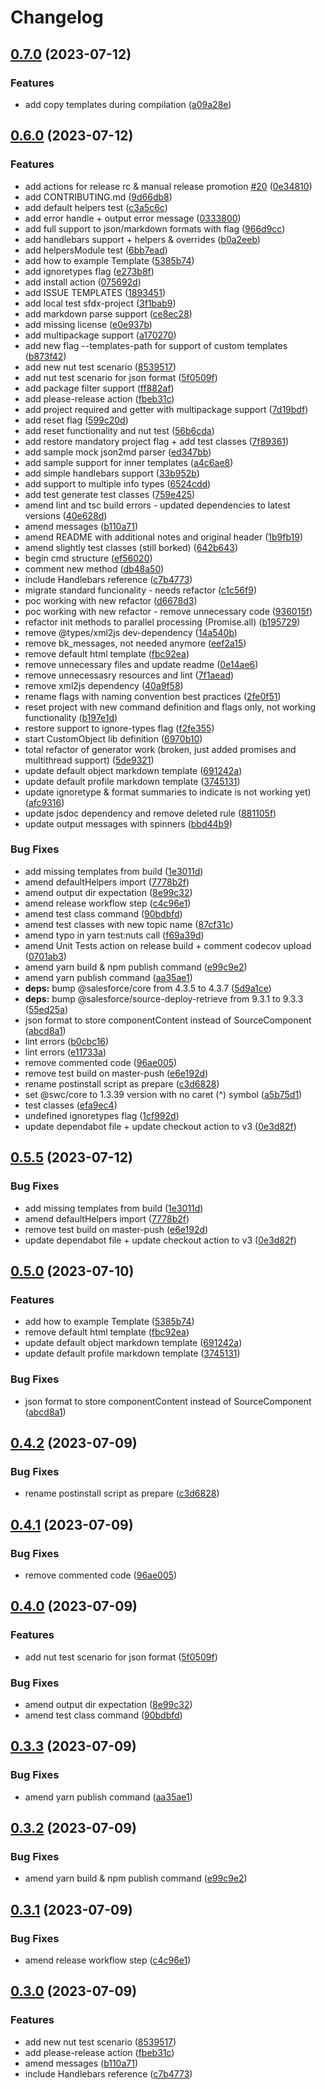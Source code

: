 # Changelog

## [0.7.0](https://github.com/Raspikabek/sfdocs-sfdx-plugin/compare/v0.6.0...v0.7.0) (2023-07-12)


### Features

* add copy templates during compilation ([a09a28e](https://github.com/Raspikabek/sfdocs-sfdx-plugin/commit/a09a28ef54a926ab27b3b051435317642ad114cb))

## [0.6.0](https://github.com/Raspikabek/sfdocs-sfdx-plugin/compare/v0.5.1...v0.6.0) (2023-07-12)


### Features

* add actions for release rc & manual release promotion [#20](https://github.com/Raspikabek/sfdocs-sfdx-plugin/issues/20) ([0e34810](https://github.com/Raspikabek/sfdocs-sfdx-plugin/commit/0e34810df0b5e9a41470e5a73e11f0b06b4a0789))
* add CONTRIBUTING.md ([9d66db8](https://github.com/Raspikabek/sfdocs-sfdx-plugin/commit/9d66db8d0e688c49dc846cc5ed2d82d08b1a8401))
* add default helpers test ([c3a5c6c](https://github.com/Raspikabek/sfdocs-sfdx-plugin/commit/c3a5c6cd09df3305e8e84ae3a88119da1c3dc867))
* add error handle + output error message ([0333800](https://github.com/Raspikabek/sfdocs-sfdx-plugin/commit/03338004fc803e3640c67298424d66006b912542))
* add full support to json/markdown formats with flag ([966d9cc](https://github.com/Raspikabek/sfdocs-sfdx-plugin/commit/966d9cce488cce32d299e85a99b182c930e21bec))
* add handlebars support + helpers & overrides ([b0a2eeb](https://github.com/Raspikabek/sfdocs-sfdx-plugin/commit/b0a2eeb1be991c740b30250f0ffe23a52a55581b))
* add helpersModule test ([6bb7ead](https://github.com/Raspikabek/sfdocs-sfdx-plugin/commit/6bb7ead3ff5692a9f9d9216ea8f7c25481791577))
* add how to example Template ([5385b74](https://github.com/Raspikabek/sfdocs-sfdx-plugin/commit/5385b748737bf0ecbbeac7a952dc6b122763e7ab))
* add ignoretypes flag ([e273b8f](https://github.com/Raspikabek/sfdocs-sfdx-plugin/commit/e273b8f6c8d05d4d5ffd63011925ac8072119177))
* add install action ([075692d](https://github.com/Raspikabek/sfdocs-sfdx-plugin/commit/075692d1b12a511ff3dc627493b576e291f250ab))
* add ISSUE TEMPLATES ([1893451](https://github.com/Raspikabek/sfdocs-sfdx-plugin/commit/189345186a0a3edeef85b4da957d934589bddd63))
* add local test sfdx-project ([3f1bab9](https://github.com/Raspikabek/sfdocs-sfdx-plugin/commit/3f1bab96297fcea0fb831fbb77982eae66019162))
* add markdown parse support ([ce8ec28](https://github.com/Raspikabek/sfdocs-sfdx-plugin/commit/ce8ec2842ea519d4dc2101203be94e5c5d9208bb))
* add missing license ([e0e937b](https://github.com/Raspikabek/sfdocs-sfdx-plugin/commit/e0e937b3d8738ec0365b47dc87a54d205345988b))
* add multipackage support ([a170270](https://github.com/Raspikabek/sfdocs-sfdx-plugin/commit/a17027027946864f9e28fa39f40ba0fbbda1de76))
* add new flag --templates-path for support of custom templates ([b873f42](https://github.com/Raspikabek/sfdocs-sfdx-plugin/commit/b873f42410317daebcdb070ebee715838de8d01a))
* add new nut test scenario ([8539517](https://github.com/Raspikabek/sfdocs-sfdx-plugin/commit/8539517b8e9d702b85d405dd0688fcac29faef1b))
* add nut test scenario for json format ([5f0509f](https://github.com/Raspikabek/sfdocs-sfdx-plugin/commit/5f0509fae614100cee5f931ee4f9ce5b2977c0bb))
* add package filter support ([ff882af](https://github.com/Raspikabek/sfdocs-sfdx-plugin/commit/ff882af76a6c298776998d3e8ef34c6a5f68ba33))
* add please-release action ([fbeb31c](https://github.com/Raspikabek/sfdocs-sfdx-plugin/commit/fbeb31c449129466f0e133ee3d69412e935fd350))
* add project required and getter with multipackage support ([7d19bdf](https://github.com/Raspikabek/sfdocs-sfdx-plugin/commit/7d19bdf3dac38389784528c483b7cdc53ce39029))
* add reset flag ([599c20d](https://github.com/Raspikabek/sfdocs-sfdx-plugin/commit/599c20d85ae9f5d14e4ec6e89974230facdf26ac))
* add reset functionality and nut test ([56b6cda](https://github.com/Raspikabek/sfdocs-sfdx-plugin/commit/56b6cda5f47240848658f3155478c12aee198b01))
* add restore mandatory project flag + add test classes ([7f89361](https://github.com/Raspikabek/sfdocs-sfdx-plugin/commit/7f8936166a54d826a5f66fa42f62b82487530d1c))
* add sample mock json2md parser ([ed347bb](https://github.com/Raspikabek/sfdocs-sfdx-plugin/commit/ed347bbb9f4dd9e7bf4b93c73dd790ad8c133f3d))
* add sample support for inner templates ([a4c6ae8](https://github.com/Raspikabek/sfdocs-sfdx-plugin/commit/a4c6ae8af20cecc29d9829fb47ec5e1c2f3529f4))
* add simple handlebars support ([33b952b](https://github.com/Raspikabek/sfdocs-sfdx-plugin/commit/33b952b06d06e425d1a9663fe4c4fe2cedf72ead))
* add support to multiple info types ([6524cdd](https://github.com/Raspikabek/sfdocs-sfdx-plugin/commit/6524cdda3de81dcda95c4018e440f5b84758d083))
* add test generate test classes ([759e425](https://github.com/Raspikabek/sfdocs-sfdx-plugin/commit/759e42590fae5715ccb8eba9c42ecc9175d1cf18))
* amend lint and tsc build errors - updated dependencies to latest versions ([40e628d](https://github.com/Raspikabek/sfdocs-sfdx-plugin/commit/40e628d75b4a20c8190498bb5f62cb55fbc1c630))
* amend messages ([b110a71](https://github.com/Raspikabek/sfdocs-sfdx-plugin/commit/b110a717e1aed28127d5a277c432da9c78c96183))
* amend README with additional notes and original header ([1b9fb19](https://github.com/Raspikabek/sfdocs-sfdx-plugin/commit/1b9fb19cf44632ac23ce2591264edee7eb7d7fe3))
* amend slightly test classes (still borked) ([642b643](https://github.com/Raspikabek/sfdocs-sfdx-plugin/commit/642b643584de71c44edf4b6c914ac5f9a01748db))
* begin cmd structure ([ef56020](https://github.com/Raspikabek/sfdocs-sfdx-plugin/commit/ef5602086a859e1b7650c6d81147fc9d1a9ba36d))
* comment new method ([db48a50](https://github.com/Raspikabek/sfdocs-sfdx-plugin/commit/db48a50af96aedc0f1823e0486acdcf3d92fedc6))
* include Handlebars reference ([c7b4773](https://github.com/Raspikabek/sfdocs-sfdx-plugin/commit/c7b4773366dd0876c0e60ca595111a3f7c2f0594))
* migrate standard funcionality -  needs refactor ([c1c56f9](https://github.com/Raspikabek/sfdocs-sfdx-plugin/commit/c1c56f99fecec7f33f635cd7428a384c58dac67e))
* poc working with new refactor ([d6678d3](https://github.com/Raspikabek/sfdocs-sfdx-plugin/commit/d6678d37e0d6c143d47e3de5e3dcb03168a2ddaa))
* poc working with new refactor - remove unnecessary code ([936015f](https://github.com/Raspikabek/sfdocs-sfdx-plugin/commit/936015fc17538bc4aec1523f878ca154f53ffaa8))
* refactor init methods to parallel processing (Promise.all) ([b195729](https://github.com/Raspikabek/sfdocs-sfdx-plugin/commit/b1957297fcda34a9980f19ab64ebf159a49f7bf1))
* remove @types/xml2js dev-dependency ([14a540b](https://github.com/Raspikabek/sfdocs-sfdx-plugin/commit/14a540bfb800dec441382a4e42063390f9cbdffc))
* remove bk_messages, not needed anymore ([eef2a15](https://github.com/Raspikabek/sfdocs-sfdx-plugin/commit/eef2a158fc8ed18c50832a80120c5d912a7a6017))
* remove default html template ([fbc92ea](https://github.com/Raspikabek/sfdocs-sfdx-plugin/commit/fbc92eaf494d6fc8f45e6cf049f2f551d4edb151))
* remove unnecessary files and update readme ([0e14ae6](https://github.com/Raspikabek/sfdocs-sfdx-plugin/commit/0e14ae69997497e4353839cf9ab15f1f6a149b71))
* remove unnecessasry resources and lint ([7f1aead](https://github.com/Raspikabek/sfdocs-sfdx-plugin/commit/7f1aead65262b2c992f9c00476b2176d017bd3df))
* remove xml2js dependency ([40a9f58](https://github.com/Raspikabek/sfdocs-sfdx-plugin/commit/40a9f5868e35fb005a2d8008032f3a8cb82d0261))
* rename flags with naming convention best practices ([2fe0f51](https://github.com/Raspikabek/sfdocs-sfdx-plugin/commit/2fe0f5157708c354652d5cca63f435eab8c16be5))
* reset project with new command definition and flags only, not working functionality ([b197e1d](https://github.com/Raspikabek/sfdocs-sfdx-plugin/commit/b197e1d8f41897c19f7816072a06729c0405a4f2))
* restore support to ignore-types flag ([f2fe355](https://github.com/Raspikabek/sfdocs-sfdx-plugin/commit/f2fe355b82d3e624b8c78f52d10016e44ad439ba))
* start CustomObject  lib definition ([6970b10](https://github.com/Raspikabek/sfdocs-sfdx-plugin/commit/6970b108ecece6f6aaab83a4f5dab75c342a512b))
* total refactor of generator work (broken, just added promises and multithread support) ([5de9321](https://github.com/Raspikabek/sfdocs-sfdx-plugin/commit/5de9321218083b8a48bb71142a501e8356b6891a))
* update default object markdown template ([691242a](https://github.com/Raspikabek/sfdocs-sfdx-plugin/commit/691242aa63aedc1147326043cbd233294dfb20a1))
* update default profile  markdown template ([3745131](https://github.com/Raspikabek/sfdocs-sfdx-plugin/commit/3745131f69793d093c7f6469786c176d97139c06))
* update ignoretype & format summaries to indicate is not working yet) ([afc9316](https://github.com/Raspikabek/sfdocs-sfdx-plugin/commit/afc9316a181a7f7de79713a024423affe131f8d1))
* update jsdoc dependency and remove deleted rule ([881105f](https://github.com/Raspikabek/sfdocs-sfdx-plugin/commit/881105fb3f01d8cb3ff325c1afefe59fd7e583f4))
* update output messages with spinners ([bbd44b9](https://github.com/Raspikabek/sfdocs-sfdx-plugin/commit/bbd44b901c0c346f61016e2f2ee5bee068649ded))


### Bug Fixes

* add missing templates from build ([1e3011d](https://github.com/Raspikabek/sfdocs-sfdx-plugin/commit/1e3011da2b1621ea5f61616bf654b0ec511f6d2d))
* amend defaultHelpers import ([7778b2f](https://github.com/Raspikabek/sfdocs-sfdx-plugin/commit/7778b2f70f7c606c62fa22b7b1bd20ee21567e50))
* amend output dir expectation ([8e99c32](https://github.com/Raspikabek/sfdocs-sfdx-plugin/commit/8e99c32b677606cfc0f74ddfc77ebc205c6f8b47))
* amend release workflow step ([c4c96e1](https://github.com/Raspikabek/sfdocs-sfdx-plugin/commit/c4c96e16ec04108dc453d68203055ab00bd1ae87))
* amend test class command ([90bdbfd](https://github.com/Raspikabek/sfdocs-sfdx-plugin/commit/90bdbfdc3a529b89c883c137a053c794099f5cae))
* amend test classes with new topic name ([87cf31c](https://github.com/Raspikabek/sfdocs-sfdx-plugin/commit/87cf31c6ad3588496468dbd91506ab32268fc0ac))
* amend typo in yarn test:nuts call ([f69a39d](https://github.com/Raspikabek/sfdocs-sfdx-plugin/commit/f69a39df0dab9f6fa66320b9cc4691703b876e2e))
* amend Unit Tests action on release build + comment codecov upload ([0701ab3](https://github.com/Raspikabek/sfdocs-sfdx-plugin/commit/0701ab359cd180b3ff4397fa0c6deb035d983019))
* amend yarn build & npm publish command ([e99c9e2](https://github.com/Raspikabek/sfdocs-sfdx-plugin/commit/e99c9e2820f8fceb76f98706c1d03ba73881f7e0))
* amend yarn publish command ([aa35ae1](https://github.com/Raspikabek/sfdocs-sfdx-plugin/commit/aa35ae12f9d684c953677387231cfd6d8786a067))
* **deps:** bump @salesforce/core from 4.3.5 to 4.3.7 ([5d9a1ce](https://github.com/Raspikabek/sfdocs-sfdx-plugin/commit/5d9a1cec882aec4ffaa7beb0324d710d98ffdb82))
* **deps:** bump @salesforce/source-deploy-retrieve from 9.3.1 to 9.3.3 ([55ed25a](https://github.com/Raspikabek/sfdocs-sfdx-plugin/commit/55ed25a8b2bd5fc6827ba73e26410b53510c7c5d))
* json format to store componentContent instead of SourceComponent ([abcd8a1](https://github.com/Raspikabek/sfdocs-sfdx-plugin/commit/abcd8a193924d7d27faf9a863803585eac2e6553))
* lint errors ([b0cbc16](https://github.com/Raspikabek/sfdocs-sfdx-plugin/commit/b0cbc1605fbc74a20b681f2327d3b4288b393fc6))
* lint errors ([e11733a](https://github.com/Raspikabek/sfdocs-sfdx-plugin/commit/e11733acbb5361d1f30bd7b02885129380b38811))
* remove commented code ([96ae005](https://github.com/Raspikabek/sfdocs-sfdx-plugin/commit/96ae005c20cd4b7ce3ab3ab0b98506a57513241f))
* remove test build on master-push ([e6e192d](https://github.com/Raspikabek/sfdocs-sfdx-plugin/commit/e6e192d03edcb024a4b9907e33df38382434567e))
* rename postinstall script as prepare ([c3d6828](https://github.com/Raspikabek/sfdocs-sfdx-plugin/commit/c3d682891e42b70bddec3d0bec7a814dd7a3ee3c))
* set @swc/core to 1.3.39 version with no caret (^) symbol ([a5b75d1](https://github.com/Raspikabek/sfdocs-sfdx-plugin/commit/a5b75d1e4b0ee15ed103f69b51d574f7141d51fc))
* test classes ([efa9ec4](https://github.com/Raspikabek/sfdocs-sfdx-plugin/commit/efa9ec4df70a442e3a180bd1e73918c7b1108366))
* undefined ignoretypes flag ([1cf992d](https://github.com/Raspikabek/sfdocs-sfdx-plugin/commit/1cf992d0b4911ae723f441639c13661875fd8326))
* update dependabot file + update checkout action to v3 ([0e3d82f](https://github.com/Raspikabek/sfdocs-sfdx-plugin/commit/0e3d82f277ce26341abd26351eb2f552cd6bec4d))

## [0.5.5](https://github.com/Raspikabek/sfdocs-sfdx-plugin/compare/v0.5.0...v0.5.4) (2023-07-12)

### Bug Fixes

- add missing templates from build ([1e3011d](https://github.com/Raspikabek/sfdocs-sfdx-plugin/commit/1e3011da2b1621ea5f61616bf654b0ec511f6d2d))
- amend defaultHelpers import ([7778b2f](https://github.com/Raspikabek/sfdocs-sfdx-plugin/commit/7778b2f70f7c606c62fa22b7b1bd20ee21567e50))
- remove test build on master-push ([e6e192d](https://github.com/Raspikabek/sfdocs-sfdx-plugin/commit/e6e192d03edcb024a4b9907e33df38382434567e))
- update dependabot file + update checkout action to v3 ([0e3d82f](https://github.com/Raspikabek/sfdocs-sfdx-plugin/commit/0e3d82f277ce26341abd26351eb2f552cd6bec4d))

## [0.5.0](https://github.com/Raspikabek/sfdocs-sfdx-plugin/compare/v0.4.2...v0.5.0) (2023-07-10)

### Features

- add how to example Template ([5385b74](https://github.com/Raspikabek/sfdocs-sfdx-plugin/commit/5385b748737bf0ecbbeac7a952dc6b122763e7ab))
- remove default html template ([fbc92ea](https://github.com/Raspikabek/sfdocs-sfdx-plugin/commit/fbc92eaf494d6fc8f45e6cf049f2f551d4edb151))
- update default object markdown template ([691242a](https://github.com/Raspikabek/sfdocs-sfdx-plugin/commit/691242aa63aedc1147326043cbd233294dfb20a1))
- update default profile markdown template ([3745131](https://github.com/Raspikabek/sfdocs-sfdx-plugin/commit/3745131f69793d093c7f6469786c176d97139c06))

### Bug Fixes

- json format to store componentContent instead of SourceComponent ([abcd8a1](https://github.com/Raspikabek/sfdocs-sfdx-plugin/commit/abcd8a193924d7d27faf9a863803585eac2e6553))

## [0.4.2](https://github.com/Raspikabek/sfdocs-sfdx-plugin/compare/v0.4.1...v0.4.2) (2023-07-09)

### Bug Fixes

- rename postinstall script as prepare ([c3d6828](https://github.com/Raspikabek/sfdocs-sfdx-plugin/commit/c3d682891e42b70bddec3d0bec7a814dd7a3ee3c))

## [0.4.1](https://github.com/Raspikabek/sfdocs-sfdx-plugin/compare/v0.4.0...v0.4.1) (2023-07-09)

### Bug Fixes

- remove commented code ([96ae005](https://github.com/Raspikabek/sfdocs-sfdx-plugin/commit/96ae005c20cd4b7ce3ab3ab0b98506a57513241f))

## [0.4.0](https://github.com/Raspikabek/sfdocs-sfdx-plugin/compare/v0.3.3...v0.4.0) (2023-07-09)

### Features

- add nut test scenario for json format ([5f0509f](https://github.com/Raspikabek/sfdocs-sfdx-plugin/commit/5f0509fae614100cee5f931ee4f9ce5b2977c0bb))

### Bug Fixes

- amend output dir expectation ([8e99c32](https://github.com/Raspikabek/sfdocs-sfdx-plugin/commit/8e99c32b677606cfc0f74ddfc77ebc205c6f8b47))
- amend test class command ([90bdbfd](https://github.com/Raspikabek/sfdocs-sfdx-plugin/commit/90bdbfdc3a529b89c883c137a053c794099f5cae))

## [0.3.3](https://github.com/Raspikabek/sfdocs-sfdx-plugin/compare/v0.3.2...v0.3.3) (2023-07-09)

### Bug Fixes

- amend yarn publish command ([aa35ae1](https://github.com/Raspikabek/sfdocs-sfdx-plugin/commit/aa35ae12f9d684c953677387231cfd6d8786a067))

## [0.3.2](https://github.com/Raspikabek/sfdocs-sfdx-plugin/compare/v0.3.1...v0.3.2) (2023-07-09)

### Bug Fixes

- amend yarn build & npm publish command ([e99c9e2](https://github.com/Raspikabek/sfdocs-sfdx-plugin/commit/e99c9e2820f8fceb76f98706c1d03ba73881f7e0))

## [0.3.1](https://github.com/Raspikabek/sfdocs-sfdx-plugin/compare/v0.3.0...v0.3.1) (2023-07-09)

### Bug Fixes

- amend release workflow step ([c4c96e1](https://github.com/Raspikabek/sfdocs-sfdx-plugin/commit/c4c96e16ec04108dc453d68203055ab00bd1ae87))

## [0.3.0](https://github.com/Raspikabek/sfdocs-sfdx-plugin/compare/v0.2.1...v0.3.0) (2023-07-09)

### Features

- add new nut test scenario ([8539517](https://github.com/Raspikabek/sfdocs-sfdx-plugin/commit/8539517b8e9d702b85d405dd0688fcac29faef1b))
- add please-release action ([fbeb31c](https://github.com/Raspikabek/sfdocs-sfdx-plugin/commit/fbeb31c449129466f0e133ee3d69412e935fd350))
- amend messages ([b110a71](https://github.com/Raspikabek/sfdocs-sfdx-plugin/commit/b110a717e1aed28127d5a277c432da9c78c96183))
- include Handlebars reference ([c7b4773](https://github.com/Raspikabek/sfdocs-sfdx-plugin/commit/c7b4773366dd0876c0e60ca595111a3f7c2f0594))
